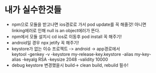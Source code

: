 # 내가 실수한것들
- npm으로 모듈을 받고나면 ios경로로 가서 pod update를 꼭 해줄것! 아니면 linking에러로 인해 null is an object에러가 뜬다.
- npm에서 모듈 설치시 cd ios로 이동후 pod install 꼭 해주기!
- android일 경우 npx jetify 꼭 해주기!
- keystore가 없는 이슈 
    프로젝트 -> android -> app경로에서  
    keytool -genkey -v -keystore my-release-key.keystore -alias my-key-alias -keyalg RSA -keysize 2048 -validity 10000
- debug keystore 변경했을시 build-> clean build, rebuild 필수!